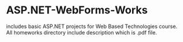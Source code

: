 # ASP.NET-WebForms-Works
includes basic ASP.NET projects for Web Based Technologies course. <br>
All homeworks directory include description which is .pdf file.

